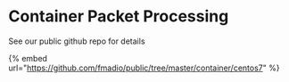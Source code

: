 # Container Packet Processing

See our public github repo for details

{% embed url="https://github.com/fmadio/public/tree/master/container/centos7" %}
